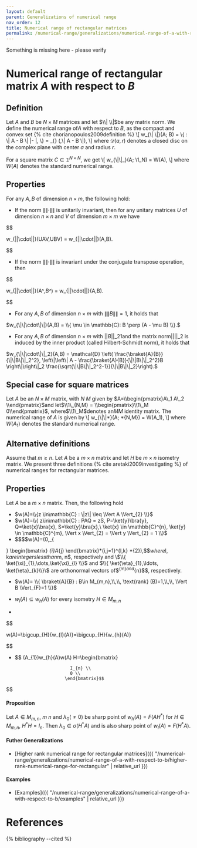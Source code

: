 ```yaml
---
layout: default
parent: Generalizations of numerical range
nav_order: 12
title: Numerical range of rectangular matrices
permalink: /numerical-range/generalizations/numerical-range-of-a-with-respect-to-b/
---
```

Something is missing here - please verify
# Numerical range of rectangular matrix $A$ with respect to $B$

## Definition

Let $A$ and $B$ be $N \times M$ matrices and let $\\|  \\|$be any matrix
norm. We define the numerical range of$A$ with respect to $B$, as the
compact and convex set {% cite chorianopoulos2009definition %} \\\[
w\_{\\| \\|}(A; B) = \\{ : \\| A - B \\| |- |,  \\} = \_{} (,\\| A - B
\\|), \\\] where $\mathcal{D}(a,r)$ denotes a closed disc on the complex
plane with center $a$ and radius $r$.

For a square matrix $C \in \mathbb{1}^{N \times N}$, we get \\\[
w\_{\\|\\|\_}(A; \\1\_N) = W(A), \\\] where $W(A)$ denotes the standard
numerical range.

## Properties

For any $A, B$ of dimension $n \times m$, the following hold:

  - If the norm $\|\| \cdot \|\|$ is unitarily invariant, then for any
    unitary matrices $U$ of dimension $n \times n$ and $V$ of dimension
    $m \times m$ we have


$$

  w_{\|\|\cdot\|\|}(UAV,UBV) = w_{\|\|\cdot\|\|}(A,B).

 $$

  - If the norm $\|\| \cdot \|\|$ is invariant under the conjugate
    transpose operation, then

$$

  w_{\|\|\cdot\|\|}(A^*,B^*) = w_{\|\|\cdot\|\|}(A,B).

 $$

  - For any $A, B$ of dimension $n \times m$ with $\|\|B\|\|=1$, it
    holds that

$w_{\|\|\cdot\|\|}(A,B) = \\{ \mu \in \mathbb{C}: B \perp (A - \mu B)
\\}.$

  - For any $A, B$ of dimension $n \times m$ with $||B||\_2 1$and the
    matrix norm$|| ||\_2$ is induced by the inner product (called
    Hilbert-Schmidt norm), it holds that

$w_{\|\|\cdot\|\|_2}(A,B) = \mathcal{D} \left(
\frac{\braket{A}{B}}{\|\|B\|\|_2^2}, \left\|\left\| A -
\frac{\braket{A}{B}}{\|\|B\|\|_2^2}B \right\|\right\|_2
\frac{\sqrt{\|\|B\|\|_2^2-1}}{\|\|B\|\|_2}\right).$

## Special case for square matrices

Let $A$ be an $N \times M$ matrix, with $N \> M$ given by
$A=\\begin{pmatrix}A\_1
A\_2 \\end{pmatrix}$and let$\\1\_{N,M} = \\begin{pmatrix}\\1\_M
0\\end{pmatrix}$, where$\\1\_M$denotes an$M M$ identity matrix. The
numerical range of $A$ is given by \\\[ w\_{\\|\\|*}(A; *{N,M}) =
W(A\_1), \\\] where $W(A_1)$ denotes the standard numerical range.

## Alternative definitions

Assume that $m \ge n$. Let $A$ be a $m\times n$ matrix and let $H$ be
$m\times n$ isometry matrix. We present three definitions
{% cite aretaki2009investigating %} of numerical ranges for rectangular
matrices.

## Properties

Let $A$ be a $m \times n$ matrix. Then, the following hold

  - $w(A)=\\{z \in\mathbb{C} : \|z\| \leq \Vert A \Vert_{2} \\}$
  - $w(A)=\\{ z\in\mathbb{C} : PAQ = zS, P=\ket{y}\bra{y},
    Q=\ket{x}\bra{x}, S=\ket{y}\bra{x},\ \ket{x} \in \mathbb{C}^{n},
    \ket{y} \in \mathbb{C}^{m}, \Vert x \Vert_{2} = \Vert y \Vert_{2}
    = 1 \\}$
  - \$\$\$\$w(A)=(0,\_{

} \\begin{bmatrix} *{i}A*{j}
\\end{bmatrix}*{i,j=1}^{l,k} *{2}),\$\$$where$l, k$are integers less
than$m, n$, respectively and \$\\{ \ket{\xi}_{1},\dots,\ket{\xi}_{l}
\\}$ and $\\{ \ket{\eta}_{1},\ldots, \ket{\eta}_{k}\\}\$ are orthonormal
vectors of$<sup>{m}$and$</sup>{n}\$\$, respectively.

  - $w(A)= \\{ \braket{A}{B} : B\in M_{m,n},\\,\\, \text{rank}
    (B)=1,\\,\\, \Vert B \Vert_{F}=1 \\}$

  - $w_{l}(A)\subseteq w_{h}(A) \mbox{ for every isometry } H\in
    M_{m,n}$

  -

$$

 w(A)=\bigcup_{H}{w_{l}(A)}=\bigcup_{H}{w_{h}(A)}

 $$

  - $$ (A\_{1})w\_{h}(A)w(A)  H=\\begin{bmatrix}

                             I_{n} \\
                             0 \\
                           \end{bmatrix}$$
$$
#### Proposition

Let $A\in M_{m,n}$, $m\>n$ and $\lambda_{0} (\neq 0)$ be sharp point of
$w_{h}(A)=F(AH^{*})$ for $H\in M_{m,n}$, $H^{*}H=I_{n}$. Then
$\lambda_{0}\in \sigma(H^{*}A)$ and is also sharp point of
$w_{l}(A)=F(H^{*}A)$.

#### Futher Generalizations

  - [Higher rank numerical range for rectangular
    matrices]({{ "/numerical-range/generalizations/numerical-range-of-a-with-respect-to-b/higher-rank-numerical-range-for-rectangular" | relative_url }})

#### Examples

  - [Examples]({{ "/numerical-range/generalizations/numerical-range-of-a-with-respect-to-b/examples" | relative_url }})

# References

{% bibliography --cited %}
